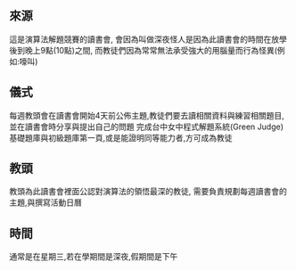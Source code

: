 ## 來源
這是演算法解題競賽的讀書會,
會因為叫做深夜怪人是因為此讀書會的時間在放學後到晚上9點(10點)之間,
而教徒們因為常常無法承受強大的用腦量而行為怪異(例如:嚎叫)

## 儀式
每週教頭會在讀書會開始4天前公佈主題,教徒們要去讀相關資料與練習相關題目,
並在讀書會時分享與提出自己的問題
完成台中女中程式解題系統(Green Judge) 基礎題庫與初級題庫第一頁,或是能證明同等能力者,方可成為教徒

## 教頭
教頭為此讀書會裡面公認對演算法的領悟最深的教徒,
需要負責規劃每週讀書會的主題,與撰寫活動日曆

## 時間
通常是在星期三,若在學期間是深夜,假期間是下午